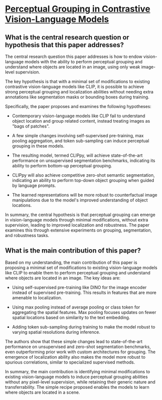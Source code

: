 # [Perceptual Grouping in Contrastive Vision-Language Models](https://arxiv.org/abs/2210.09996)

## What is the central research question or hypothesis that this paper addresses?

 The central research question this paper addresses is how to endow vision-language models with the ability to perform perceptual grouping and understand where objects are located in an image, using only weak image-level supervision. 

The key hypothesis is that with a minimal set of modifications to existing contrastive vision-language models like CLIP, it is possible to achieve strong perceptual grouping and localization abilities without needing extra annotations like segmentation masks or bounding boxes during training.

Specifically, the paper proposes and examines the following hypotheses:

- Contemporary vision-language models like CLIP fail to understand object location and group related content, instead treating images as "bags of patches".

- A few simple changes involving self-supervised pre-training, max pooling aggregation, and token sub-sampling can induce perceptual grouping in these models.

- The resulting model, termed CLIPpy, will achieve state-of-the-art performance on unsupervised segmentation benchmarks, indicating its ability to perform bottom-up perceptual grouping.

- CLIPpy will also achieve competitive zero-shot semantic segmentation, indicating an ability to perform top-down object grouping when guided by language prompts.

- The learned representations will be more robust to counterfactual image manipulations due to the model's improved understanding of object locations.

In summary, the central hypothesis is that perceptual grouping can emerge in vision-language models through minimal modifications, without extra supervision, leading to improved localization and robustness. The paper examines this through extensive experiments on grouping, segmentation, and robustness tasks.


## What is the main contribution of this paper?

 Based on my understanding, the main contribution of this paper is proposing a minimal set of modifications to existing vision-language models like CLIP to enable them to perform perceptual grouping and understand where objects are located in an image. The key ideas are:

- Using self-supervised pre-training like DINO for the image encoder instead of supervised pre-training. This results in features that are more amenable to localization.

- Using max pooling instead of average pooling or class token for aggregating the spatial features. Max pooling focuses updates on fewer spatial locations based on similarity to the text embedding. 

- Adding token sub-sampling during training to make the model robust to varying spatial resolutions during inference.

The authors show that these simple changes lead to state-of-the-art performance on unsupervised and zero-shot segmentation benchmarks, even outperforming prior work with custom architectures for grouping. The emergence of localization ability also makes the model more robust to spurious correlations, similar to specialized supervised methods.

In summary, the main contribution is identifying minimal modifications to existing vision-language models to induce perceptual grouping abilities without any pixel-level supervision, while retaining their generic nature and transferrability. The simple recipe proposed enables the models to learn where objects are located in a scene.
